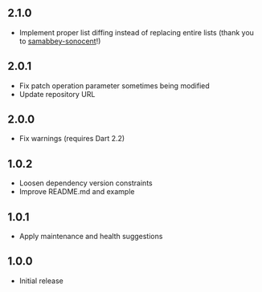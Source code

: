 ## 2.1.0

* Implement proper list diffing instead of replacing entire lists (thank you to [samabbey-sonocent](https://github.com/samabbey-sonocent)!)

## 2.0.1

* Fix patch operation parameter sometimes being modified
* Update repository URL

## 2.0.0

* Fix warnings (requires Dart 2.2)

## 1.0.2

* Loosen dependency version constraints
* Improve README.md and example

## 1.0.1

* Apply maintenance and health suggestions

## 1.0.0

* Initial release
